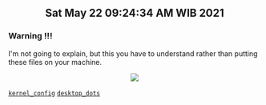 ## <p align="center">Sat May 22 09:24:34 AM WIB 2021</p>

### Warning !!! <img alt="" align="right" src="https://badges.pufler.dev/visits/owl4ce/hmg?style=flat-square&label=&color=000000&logo=GitHub&logoColor=white&labelColor=373e4d"/>
I'm not going to explain, but this you have to understand rather than putting these files on your machine.

<p align="center"><img src="https://i.ibb.co/1T0rYL4/final.gif"/></p>

[`kernel_config`](https://github.com/owl4ce/yin-x86_64) [`desktop_dots`](https://github.com/owl4ce/dotfiles)
